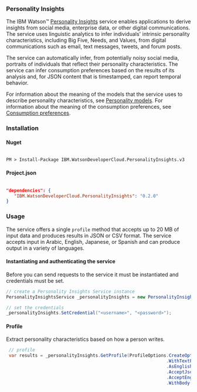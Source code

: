 ### Personality Insights

The IBM Watson™ [Personality Insights][personality-insights] service enables applications to derive insights from social media, enterprise data, or other digital communications. The service uses linguistic analytics to infer individuals' intrinsic personality characteristics, including Big Five, Needs, and Values, from digital communications such as email, text messages, tweets, and forum posts.

The service can automatically infer, from potentially noisy social media, portraits of individuals that reflect their personality characteristics. The service can infer consumption preferences based on the results of its analysis and, for JSON content that is timestamped, can report temporal behavior.

For information about the meaning of the models that the service uses to describe personality characteristics, see [Personality models][personality-models]. For information about the meaning of the consumption preferences, see [Consumption preferences][consumption-preferences].

### Installation
#### Nuget
```

PM > Install-Package IBM.WatsonDeveloperCloud.PersonalityInsights.v3

```
#### Project.json
```JSON

"dependencies": {
   "IBM.WatsonDeveloperCloud.PersonalityInsights": "0.2.0"
}

```
### Usage
The service offers a single `profile` method that accepts up to 20 MB of input data and produces results in JSON or CSV format. The service accepts input in Arabic, English, Japanese, or Spanish and can produce output in a variety of languages.

#### Instantiating and authenticating the service
Before you can send requests to the service it must be instantiated and credentials must be set.
```cs
// create a Personality Insights Service instance
PersonalityInsightsService _personalityInsights = new PersonalityInsightsService();

// set the credentials
_personalityInsights.SetCredential("<username>", "<password>");
```

#### Profile
Extract personality characteristics based on how a person writes.
```Cs
 // profile
 var results = _personalityInsights.GetProfile(ProfileOptions.CreateOptions()
                                                             .WithTextPlain()
                                                             .AsEnglish()
                                                             .AcceptJson()
                                                             .AcceptEnglishLanguage()
                                                             .WithBody("some text"));
```

[personality-insights]: http://www.ibm.com/watson/developercloud/personality-insights/api/v2/
[personality-models]: http://www.ibm.com/watson/developercloud/doc/personality-insights/models.shtml
[consumption-preferences]:http://www.ibm.com/watson/developercloud/doc/personality-insights/preferences.shtml
